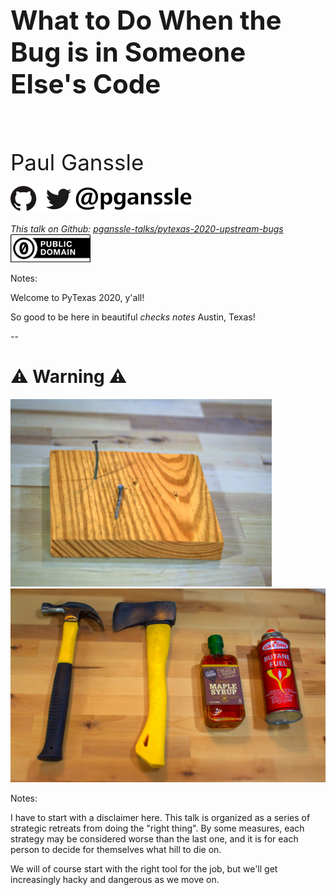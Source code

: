<h1 style="font-size: 3em">What to Do When the Bug is in Someone Else's Code</h1>
<br/>
<br/>
<br/>
<span style="font-size: 2.5em">
Paul Ganssle
</span>
<br/>
<br/>
<img src="images/pganssle-logos.svg" height="40px" alt="@pganssle">
<br/>
<br/>
<span style="font-size: 1em;"><em>This talk on Github:
<a href="https://github.com/pganssle-talks/pytexas-2020-upstream-bugs">pganssle-talks/pytexas-2020-upstream-bugs</a></em>
</span><br/>
<a rel="license" href="https://creativecommons.org/publicdomain/zero/1.0/">
    <img src="external-images/logos/cc-zero.svg" height="45px">
</a>
<br/>

Notes:

Welcome to PyTexas 2020, y'all!

So good to be here in beautiful *checks notes* Austin, Texas!

--

<h1><span class="emoji">⚠️</span> Warning <span class="emoji">⚠️</span></h1>

<img id="splash"
     src="images/nails-scaled.jpg"
     alt="A nail partially driven into a piece of wood"
     style="max-height: 300px; margin-bottom:0px; margin-top:0px"
     /><br/><img id="splash"
     src="images/hammerlike-scaled.jpg"
     alt="A series of decreasingly hammer-like objects: A hammer, an axe, a bottle of maple syrup and a can of butane fuel."
     style="max-height: 550px; margin-top: 0px; margin-bottom: 0px"
     />


Notes:

I have to start with a disclaimer here. This talk is organized as a series of strategic retreats from doing the "right thing". By some measures, each strategy may be considered worse than the last one, and it is for each person to decide for themselves what hill to die on.

We will of course start with the right tool for the job, but we'll get increasingly hacky and dangerous as we move on.

